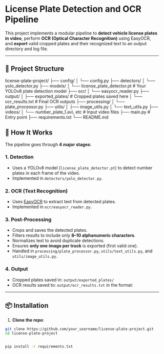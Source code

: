 # License Plate Detection and OCR Pipeline

This project implements a modular pipeline to **detect vehicle license plates in video**, perform **OCR (Optical Character Recognition)** using EasyOCR, and **export** valid cropped plates and their recognized text to an output directory and log file.

---

## 📁 Project Structure

license-plate-project/
├── config/
│ └── config.py
├── detectors/
│ └── yolo_detector.py
├── models/
│ └── license_plate_detector.pt # Your YOLOv8 plate detection model
├── ocr/
│ └── easyocr_reader.py
├── output/
│ ├── exported_plates/ # Cropped plates saved here
│ └── ocr_results.txt # Final OCR outputs
├── processing/
│ └── plate_processor.py
├── utils/
│ ├── image_utils.py
│ └── text_utils.py
├── videos/
│ └── number_plate_1.avi, etc # Input video files
├── main.py # Entry point
├── requirements.txt
└── README.md


## 🚀 How It Works

The pipeline goes through **4 major stages**:

### 1. **Detection**
- Uses a YOLOv8 model (`license_plate_detector.pt`) to detect number plates in each frame of the video.
- Implemented in `detectors/yolo_detector.py`.

### 2. **OCR (Text Recognition)**
- Uses [EasyOCR](https://github.com/JaidedAI/EasyOCR) to extract text from detected plates.
- Implemented in `ocr/easyocr_reader.py`.

### 3. **Post-Processing**
- Crops and saves the detected plates.
- Filters results to include only **8–10 alphanumeric characters**.
- Normalizes text to avoid duplicate detections.
- Ensures **only one image per truck** is exported (first valid one).
- Handled in `processing/plate_processor.py`, `utils/text_utils.py`, and `utils/image_utils.py`.

### 4. **Output**
- Cropped plates saved in: `output/exported_plates/`
- OCR results saved to: `output/ocr_results.txt` in the format:



---

## 📦 Installation

1. **Clone the repo**:
```bash
git clone https://github.com/your_username/license-plate-project.git
cd license-plate-project


pip install -r requirements.txt
